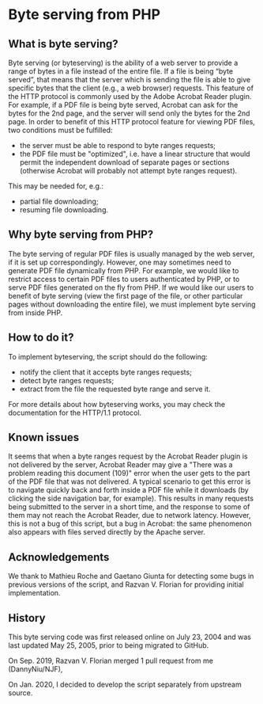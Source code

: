 # Byte serving from PHP

## What is byte serving?

Byte serving (or byteserving) is the ability of a web server to provide a range of bytes in a file instead of the entire file. If a file is being “byte served”, that means that the server which is sending the file is able to give specific bytes that the client (e.g., a web browser) requests. This feature of the HTTP protocol is commonly used by the Adobe Acrobat Reader plugin. For example, if a PDF file is being byte served, Acrobat can ask for the bytes for the 2nd page, and the server will send only the bytes for the 2nd page. In order to benefit of this HTTP protocol feature for viewing PDF files, two conditions must be fulfilled:
- the server must be able to respond to byte ranges requests;
- the PDF file must be "optimized", i.e. have a linear structure that would permit the independent download of separate pages or sections (otherwise Acrobat will probably not attempt byte ranges request).

This may be needed for, e.g.:
- partial file downloading;
- resuming file downloading.

## Why byte serving from PHP?

The byte serving of regular PDF files is usually managed by the web server, if it is set up correspondingly. However, one may sometimes need to generate PDF file dynamically from PHP. For example, we would like to restrict access to certain PDF files to users authenticated by PHP, or to serve PDF files generated on the fly from PHP. If we would like our users to benefit of byte serving (view the first page of the file, or other particular pages without downloading the entire file), we must implement byte serving from inside PHP.

## How to do it?

To implement byteserving, the script should do the following:
- notify the client that it accepts byte ranges requests;
- detect byte ranges requests;
- extract from the file the requested byte range and serve it.

For more details about how byteserving works, you may check the documentation for the HTTP/1.1 protocol.

## Known issues

It seems that when a byte ranges request by the Acrobat Reader plugin is not delivered by the server, Acrobat Reader may give a "There was a problem reading this document (109)" error when the user gets to the part of the PDF file that was not delivered. A typical scenario to get this error is to navigate quickly back and forth inside a PDF file while it downloads (by clicking the side navigation bar, for example). This results in many requests being submitted to the server in a short time, and the response to some of them may not reach the Acrobat Reader, due to network latency. However, this is not a bug of this script, but a bug in Acrobat: the same phenomenon also appears with files served directly by the Apache server.

## Acknowledgements

We thank to Mathieu Roche and Gaetano Giunta for detecting some bugs in previous versions of the script, and Razvan V. Florian for providing initial implementation.

## History

This byte serving code was first released online on July 23, 2004 and was last updated May 25, 2005, prior to being migrated to GitHub. 

On Sep. 2019, Razvan V. Florian merged 1 pull request from me (DannyNiu/NJF), 

On Jan. 2020, I decided to develop the script separately from upstream source. 

